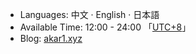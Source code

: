 * Languages: 中文 · English · 日本語
* Available Time: 12:00 - 24:00 「[UTC+8](https://time.is/UTC+8)」
* Blog: [akar1.xyz](akar1.xyz)

